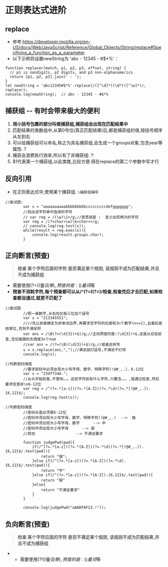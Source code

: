 # 正则表达式进阶

## replace
- 参考:https://developer.mozilla.org/en-US/docs/Web/JavaScript/Reference/Global_Objects/String/replace#Specifying_a_function_as_a_parameter
- 以下示例将设置newString为  'abc - 12345 - #$*%'：

```
function replacer(match, p1, p2, p3, offset, string) {
  // p1 is nondigits, p2 digits, and p3 non-alphanumerics
  return [p1, p2, p3].join(' - ');
}
let newString = 'abc12345#$*%'.replace(/([^\d]*)(\d*)([^\w]*)/, replacer);
console.log(newString);  // abc - 12345 - #$*%
```

## 捕获组 -- 有时会带来极大的便利

1. **用小括号包裹的部分叫做捕获组,捕获组会出现在匹配结果中**
2. 匹配结果的类数组中,从第0号位(真正匹配结果)后,都是捕获组的值,按括号顺序从左到右
3. 可以给捕获组可以命名,称之为具名捕获组,会生成一个groups对象,包含year等属性:       ?<year>
4. 捕获会浪费执行效率,所以有了非捕获组:     ?:
5. $1代表第一个捕获组,以此类推,比较方便.得在replace的第二个参数中写才行


## 反向引用
- 在正则表达式中,使用某个捕获组.  ```\捕获组编号```

```
//面试题:
        var s = "aaaaaaaaaabbbbbbbbbcccccccccdefggggggg";
        //找出该字符串中连续的字符
        // var reg = /(\w)\1+/g;//意思就是 :  至少出现两次的字符
        var reg = /(?<char>\w)\k<char>+/g;
        // console.log(reg.test(s));
        while(result = reg.exec(s)){
            console.log(result.groups.char);
        }
```


## 正向断言(预查)
> **检查 某个字符后面的字符 是否满足某个规则, 该规则不成为匹配结果,并且不成为捕获组**
- 需要使用(?=()量词$等),预查的是:()量词$等  
- **预查不消耗字符,每个预查都可以从/^(?=)(?=)/检查,检查完后才去匹配,如果检查都没通过,就更不匹配了**


```
//面试题
        //把一串数字,从右向左每三位加个逗号
        var s = "213345551";
        ////先让前面确定为非单词边界,再要求空字符的后面有3n个数字(n>=1),且最后是结束位,否则不满足呗
        var ans = /\B(?=(\d{3})+$)/g;//正向预查的是:(\d{3})+$,这是从后往前查,空后面跟的东西是3n个num
        //var ans = /(?=(\B)(\d{3})+$)/g;//或者这样写
        s = s.replace(ans,",");//满足就打逗号,不满足不打呗
        console.log(s);
```

```
//判断密码强度
        //要求密码中必须出现大小写字母、数字、特殊字符(!@#_,.)、6-12位
        var s = "23dff34A.";
        //从头开始检查,不管你。。。这些字符前有什么字符,只要含。。。,就通过检查,然后要求任意非\n6-12位
        var reg = /^(?=.*[a-z])(?=.*[A-Z])(?=.*\d)(?=.*[!@#_,.]).{6,12}$/;
        console.log(reg.test(s));
```        

```
//判断密码强度
        //密码长度必须是6-12位
        //密码中须出现大小写字母、数字、特殊字符(!@#_,.)  -->  强
        //密码中须出现大小写字母、数字      --> 中
        //密码中须出现大小写字母      --> 弱
        //其他                  --> 不满足要求
        
        function judgePwd(pwd){
            if(/^(?=.*[a-z])(?=.*[A-Z])(?=.*\d)(?=.*[!@#_,.]).{6,12}$/.test(pwd)){
                return "强";
            }else if(/^(?=.*[a-z])(?=.*[A-Z])(?=.*\d).{6,12}$/.test(pwd)){
                return "中"
            }else if(/^(?=.*[a-z])(?=.*[A-Z]).{6,12}$/.test(pwd)){
                return "弱"
            }else{
                return "不满足要求"
            }   
        }

        console.log(judgePwd("aAADFAF23.!"));
```
## 负向断言(预查)
> **检查 某个字符后面的字符 是否不满足某个规则, 该规则不成为匹配结果,并且不成为捕获组**
- - 需要使用(?!()量词$等),预查的是:()量词$等  


